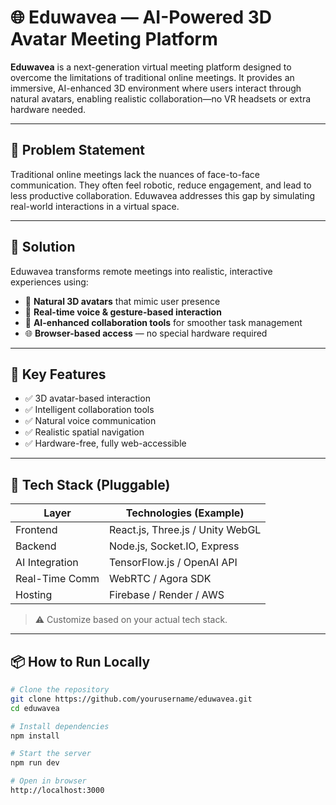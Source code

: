 # 🌐 Eduwavea — AI-Powered 3D Avatar Meeting Platform

**Eduwavea** is a next-generation virtual meeting platform designed to overcome the limitations of traditional online meetings. It provides an immersive, AI-enhanced 3D environment where users interact through natural avatars, enabling realistic collaboration—no VR headsets or extra hardware needed.

---

## 🧠 Problem Statement

Traditional online meetings lack the nuances of face-to-face communication. They often feel robotic, reduce engagement, and lead to less productive collaboration. Eduwavea addresses this gap by simulating real-world interactions in a virtual space.

---

## 🚀 Solution

Eduwavea transforms remote meetings into realistic, interactive experiences using:
- 🧍 **Natural 3D avatars** that mimic user presence
- 🎤 **Real-time voice & gesture-based interaction**
- 🧠 **AI-enhanced collaboration tools** for smoother task management
- 🌐 **Browser-based access** — no special hardware required

---

## 🎯 Key Features

- ✅ 3D avatar-based interaction
- ✅ Intelligent collaboration tools
- ✅ Natural voice communication
- ✅ Realistic spatial navigation
- ✅ Hardware-free, fully web-accessible

---

## 🔧 Tech Stack (Pluggable)

| Layer          | Technologies (Example)              |
|----------------|-------------------------------------|
| Frontend       | React.js, Three.js / Unity WebGL    |
| Backend        | Node.js, Socket.IO, Express         |
| AI Integration | TensorFlow.js / OpenAI API          |
| Real-Time Comm | WebRTC / Agora SDK                  |
| Hosting        | Firebase / Render / AWS             |

> ⚠️ Customize based on your actual tech stack.

---

## 📦 How to Run Locally

```bash
# Clone the repository
git clone https://github.com/yourusername/eduwavea.git
cd eduwavea

# Install dependencies
npm install

# Start the server
npm run dev

# Open in browser
http://localhost:3000
